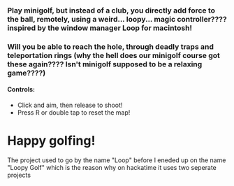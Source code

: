 ### Play minigolf, but instead  of a club, you directly add force to the ball, remotely, using a weird... loopy... magic controller???? inspired by the window manager Loop for macintosh!
### Will you be able to reach the hole, through deadly traps and teleportation rings (why the hell does our minigolf course got these again???? Isn't minigolf supposed to be a relaxing game????)
#### Controls:
- Click and aim, then release to shoot!
- Press R or double tap to reset the map!
# Happy golfing!
The project used to go by the name "Loop" before I eneded up on the name "Loopy Golf" which is the reason why on hackatime it uses two seperate projects
